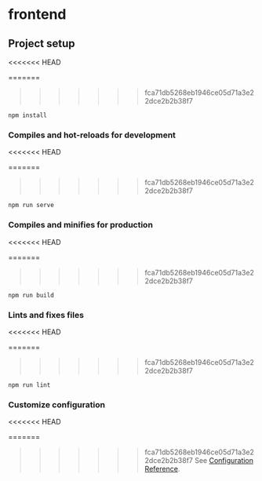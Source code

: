 # frontend

## Project setup

<<<<<<< HEAD

=======

> > > > > > > fca71db5268eb1946ce05d71a3e22dce2b2b38f7

```
npm install
```

### Compiles and hot-reloads for development

<<<<<<< HEAD

=======

> > > > > > > fca71db5268eb1946ce05d71a3e22dce2b2b38f7

```
npm run serve
```

### Compiles and minifies for production

<<<<<<< HEAD

=======

> > > > > > > fca71db5268eb1946ce05d71a3e22dce2b2b38f7

```
npm run build
```

### Lints and fixes files

<<<<<<< HEAD

=======

> > > > > > > fca71db5268eb1946ce05d71a3e22dce2b2b38f7

```
npm run lint
```

### Customize configuration

<<<<<<< HEAD

=======

> > > > > > > fca71db5268eb1946ce05d71a3e22dce2b2b38f7
> > > > > > > See [Configuration Reference](https://cli.vuejs.org/config/).
